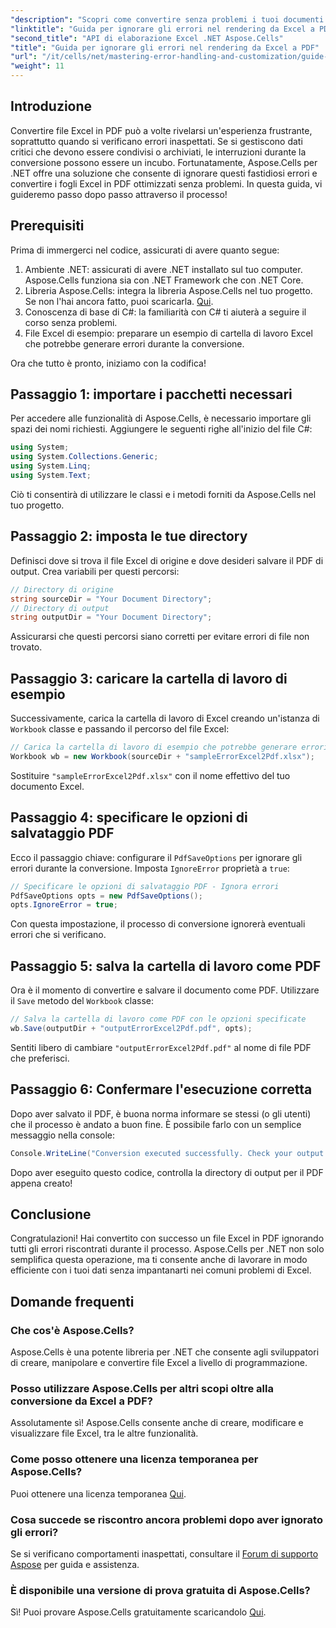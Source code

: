 ```yaml
---
"description": "Scopri come convertire senza problemi i tuoi documenti Excel in PDF utilizzando Aspose.Cells per .NET, evitando errori durante il processo di conversione. Questa guida dettagliata fornisce istruzioni chiare e frammenti di codice essenziali."
"linktitle": "Guida per ignorare gli errori nel rendering da Excel a PDF"
"second_title": "API di elaborazione Excel .NET Aspose.Cells"
"title": "Guida per ignorare gli errori nel rendering da Excel a PDF"
"url": "/it/cells/net/mastering-error-handling-and-customization/guide-ignore-errors-in-excel/"
"weight": 11
---
```


## Introduzione

Convertire file Excel in PDF può a volte rivelarsi un'esperienza frustrante, soprattutto quando si verificano errori inaspettati. Se si gestiscono dati critici che devono essere condivisi o archiviati, le interruzioni durante la conversione possono essere un incubo. Fortunatamente, Aspose.Cells per .NET offre una soluzione che consente di ignorare questi fastidiosi errori e convertire i fogli Excel in PDF ottimizzati senza problemi. In questa guida, vi guideremo passo dopo passo attraverso il processo!

## Prerequisiti

Prima di immergerci nel codice, assicurati di avere quanto segue:

1. Ambiente .NET: assicurati di avere .NET installato sul tuo computer. Aspose.Cells funziona sia con .NET Framework che con .NET Core.
2. Libreria Aspose.Cells: integra la libreria Aspose.Cells nel tuo progetto. Se non l'hai ancora fatto, puoi scaricarla. [Qui](https://releases.aspose.com/cells/net/).
3. Conoscenza di base di C#: la familiarità con C# ti aiuterà a seguire il corso senza problemi.
4. File Excel di esempio: preparare un esempio di cartella di lavoro Excel che potrebbe generare errori durante la conversione.

Ora che tutto è pronto, iniziamo con la codifica!

## Passaggio 1: importare i pacchetti necessari

Per accedere alle funzionalità di Aspose.Cells, è necessario importare gli spazi dei nomi richiesti. Aggiungere le seguenti righe all'inizio del file C#:

```csharp
using System;
using System.Collections.Generic;
using System.Linq;
using System.Text;
```

Ciò ti consentirà di utilizzare le classi e i metodi forniti da Aspose.Cells nel tuo progetto.

## Passaggio 2: imposta le tue directory

Definisci dove si trova il file Excel di origine e dove desideri salvare il PDF di output. Crea variabili per questi percorsi:

```csharp
// Directory di origine
string sourceDir = "Your Document Directory";
// Directory di output
string outputDir = "Your Document Directory";
```

Assicurarsi che questi percorsi siano corretti per evitare errori di file non trovato.

## Passaggio 3: caricare la cartella di lavoro di esempio

Successivamente, carica la cartella di lavoro di Excel creando un'istanza di `Workbook` classe e passando il percorso del file Excel:

```csharp
// Carica la cartella di lavoro di esempio che potrebbe generare errori durante la conversione
Workbook wb = new Workbook(sourceDir + "sampleErrorExcel2Pdf.xlsx");
```

Sostituire `"sampleErrorExcel2Pdf.xlsx"` con il nome effettivo del tuo documento Excel.

## Passaggio 4: specificare le opzioni di salvataggio PDF

Ecco il passaggio chiave: configurare il `PdfSaveOptions` per ignorare gli errori durante la conversione. Imposta `IgnoreError` proprietà a `true`:

```csharp
// Specificare le opzioni di salvataggio PDF - Ignora errori
PdfSaveOptions opts = new PdfSaveOptions();
opts.IgnoreError = true;
```

Con questa impostazione, il processo di conversione ignorerà eventuali errori che si verificano.

## Passaggio 5: salva la cartella di lavoro come PDF

Ora è il momento di convertire e salvare il documento come PDF. Utilizzare il `Save` metodo del `Workbook` classe:

```csharp
// Salva la cartella di lavoro come PDF con le opzioni specificate
wb.Save(outputDir + "outputErrorExcel2Pdf.pdf", opts);
```

Sentiti libero di cambiare `"outputErrorExcel2Pdf.pdf"` al nome di file PDF che preferisci.

## Passaggio 6: Confermare l'esecuzione corretta

Dopo aver salvato il PDF, è buona norma informare se stessi (o gli utenti) che il processo è andato a buon fine. È possibile farlo con un semplice messaggio nella console:

```csharp
Console.WriteLine("Conversion executed successfully. Check your output directory for the PDF.");
```

Dopo aver eseguito questo codice, controlla la directory di output per il PDF appena creato!

## Conclusione

Congratulazioni! Hai convertito con successo un file Excel in PDF ignorando tutti gli errori riscontrati durante il processo. Aspose.Cells per .NET non solo semplifica questa operazione, ma ti consente anche di lavorare in modo efficiente con i tuoi dati senza impantanarti nei comuni problemi di Excel.

## Domande frequenti

### Che cos'è Aspose.Cells?

Aspose.Cells è una potente libreria per .NET che consente agli sviluppatori di creare, manipolare e convertire file Excel a livello di programmazione.

### Posso utilizzare Aspose.Cells per altri scopi oltre alla conversione da Excel a PDF?

Assolutamente sì! Aspose.Cells consente anche di creare, modificare e visualizzare file Excel, tra le altre funzionalità.

### Come posso ottenere una licenza temporanea per Aspose.Cells?

Puoi ottenere una licenza temporanea [Qui](https://purchase.aspose.com/temporary-license/).

### Cosa succede se riscontro ancora problemi dopo aver ignorato gli errori?

Se si verificano comportamenti inaspettati, consultare il [Forum di supporto Aspose](https://forum.aspose.com/c/cells/9) per guida e assistenza.

### È disponibile una versione di prova gratuita di Aspose.Cells?

Sì! Puoi provare Aspose.Cells gratuitamente scaricandolo [Qui](https://releases.aspose.com/).